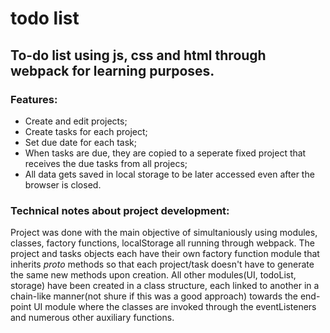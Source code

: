 # todo list
## To-do list using js, css and html through webpack for learning purposes.

### Features: 
 - Create and edit projects;
 - Create tasks for each project;
 - Set due date for each task;
 - When tasks are due, they are copied to a seperate fixed project that receives the due tasks from all projecs;
 - All data gets saved in local storage to be later accessed even after the browser is closed.
 
### Technical notes about project development:
Project was done with the main objective of simultaniously using modules, classes, factory functions, localStorage all running through webpack. The project and tasks objects each have their own factory function module that inherits _proto_ methods so that each project/task doesn't have to generate the same new methods upon creation.
All other modules(UI, todoList, storage) have been created in a class structure, each linked to another in a chain-like manner(not shure if this was a good approach) towards the end-point UI module where the classes are invoked through the eventListeners and numerous other auxiliary functions.

